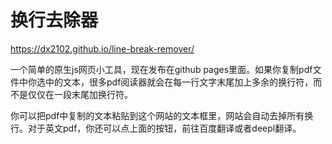 # 换行去除器
https://dx2102.github.io/line-break-remover/

一个简单的原生js网页小工具，现在发布在github pages里面。如果你复制pdf文件中你选中的文本，很多pdf阅读器就会在每一行文字末尾加上多余的换行符，而不是仅仅在一段末尾加换行符。

你可以把pdf中复制的文本粘贴到这个网站的文本框里，网站会自动去掉所有换行。对于英文pdf，你还可以点上面的按钮，前往百度翻译或者deepl翻译。

